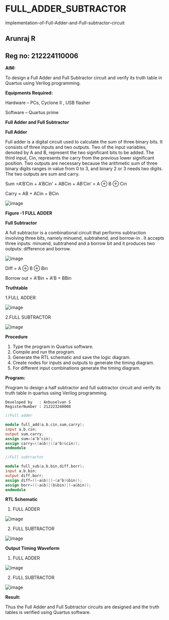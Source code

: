 # FULL_ADDER_SUBTRACTOR
Implementation-of-Full-Adder-and-Full-subtractor-circuit

## Arunraj R
## Reg no: 212224110006

**AIM:**

To design a Full Adder and Full Subtractor circuit and verify its truth table in Quartus using Verilog programming.

**Equipments Required:**

Hardware – PCs, Cyclone II , USB flasher

Software – Quartus prime

**Full Adder and Full Subtractor**

**Full Adder**

Full adder is a digital circuit used to calculate the sum of three binary bits. It consists of three inputs and two outputs. Two of the input variables, denoted by A and B, represent the two significant bits to be added. The third input, Cin, represents the carry from the previous lower significant position. Two outputs are necessary because the arithmetic sum of three binary digits ranges in value from 0 to 3, and binary 2 or 3 needs two digits. The two outputs are sum and carry.

Sum =A’B’Cin + A’BCin’ + ABCin + AB’Cin’ = A ⊕ B ⊕ Cin 

Carry = AB + ACin + BCin

![image](https://github.com/naavaneetha/FULL_ADDER_SUBTRACTOR/assets/154305477/0f30ba51-5ffb-4198-845f-18e054f675e7)

**Figure -1 FULL ADDER**

**Full Subtractor**

A full subtractor is a combinational circuit that performs subtraction involving three bits, namely minuend, subtrahend, and borrow-in . It accepts three inputs: minuend, subtrahend and a borrow bit and it produces two outputs: difference and borrow.

![image](https://github.com/naavaneetha/FULL_ADDER_SUBTRACTOR/assets/154305477/02b24f51-ab51-4304-9ad6-7b81ffc1ead5)

Diff = A ⊕ B ⊕ Bin 


Borrow out = A'Bin + A'B + BBin

**Truthtable**

1.FULL ADDER:

![image](https://github.com/user-attachments/assets/d3a931e6-4a87-4338-8645-0a4142fb0432)


2.FULL SUBTRACTOR

![image](https://github.com/user-attachments/assets/c24e36af-189f-4ba9-b2fd-15f6801d26a0)

**Procedure**

1. Type the program in Quartus software.
2. Compile and run the program.
3. Generate the RTL schematic and save the logic diagram.
4. Create nodes for inputs and outputs to generate the timing diagram.
5. For different input combinations generate the timing diagram.

**Program:**

Program to design a half subtractor and full subtractor circuit and verify its truth table in quartus using Verilog programming.

``` 
Developed by   : Anbuselvan S  
RegisterNumber : 212223240008
```

```verilog
//Full adder

module full_add(a,b,cin,sum,carry);
input a,b,cin;
output sum,carry;
assign sum=(a^b^cin);
assign carry=((a&b)|((a^b)&cin));
endmodule
```

```verilog
//Full subtractor

module full_sub(a,b,bin,diff,borr);
input a,b,bin;
output diff,borr;
assign diff=((~a&b)|(~(a^b)&bin));
assign borr=((~a&b)|(b&bin)|(~a&bin));
endmodule
```

**RTL Schematic**

1. FULL ADDER

![image](https://github.com/user-attachments/assets/2457f745-8df4-45a9-9192-f455fe055c1b)


2. FULL SUBTRACTOR

![image](https://github.com/user-attachments/assets/fd079400-7437-423c-b24c-85117651a92f)


**Output Timing Waveform**

1. FULL ADDER

![image](https://github.com/user-attachments/assets/3c4cabe8-1b2f-4dde-baf3-46379770a3e6)


2. FULL SUBTRACTOR

![image](https://github.com/user-attachments/assets/39f67a82-2e6f-41cc-875c-abc294f85958)

**Result:**

Thus the Full Adder and Full Subtractor circuits are designed and the truth tables is verified using Quartus software.
